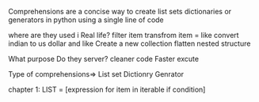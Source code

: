 Comprehensions are a concise  way to create 
list
sets
dictionaries or generators in python using a single line of code 

where are they used i Real life?
filter item 
transfrom item = like convert indian to us dollar and like 
Create a new collection
flatten nested structure

What purpose Do they server?
cleaner code
Faster excute

Type of comprehensions=> List set Dictionry Genrator


chapter 1:
LIST = [expression for item in iterable if condition]